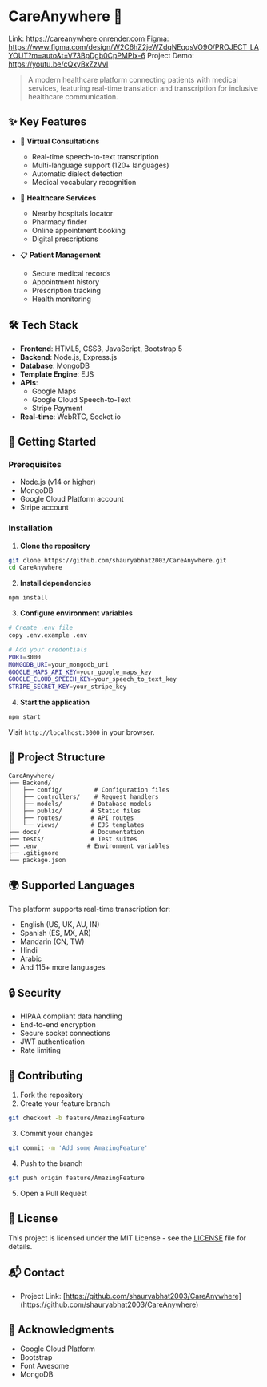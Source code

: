 # CareAnywhere 🏥

Link: https://careanywhere.onrender.com
Figma: https://www.figma.com/design/W2C6hZ2jeWZdqNEqqsVO9O/PROJECT_LAYOUT?m=auto&t=V73BpDgb0CpPMPIx-6
Project Demo: https://youtu.be/cQxyBxZzVvI

> A modern healthcare platform connecting patients with medical services, featuring real-time translation and transcription for inclusive healthcare communication.

## ✨ Key Features

- 🎥 **Virtual Consultations**

  - Real-time speech-to-text transcription
  - Multi-language support (120+ languages)
  - Automatic dialect detection
  - Medical vocabulary recognition

- 🏥 **Healthcare Services**

  - Nearby hospitals locator
  - Pharmacy finder
  - Online appointment booking
  - Digital prescriptions

- 📋 **Patient Management**
  - Secure medical records
  - Appointment history
  - Prescription tracking
  - Health monitoring

## 🛠️ Tech Stack

- **Frontend**: HTML5, CSS3, JavaScript, Bootstrap 5
- **Backend**: Node.js, Express.js
- **Database**: MongoDB
- **Template Engine**: EJS
- **APIs**:
  - Google Maps
  - Google Cloud Speech-to-Text
  - Stripe Payment
- **Real-time**: WebRTC, Socket.io

## 🚀 Getting Started

### Prerequisites

- Node.js (v14 or higher)
- MongoDB
- Google Cloud Platform account
- Stripe account

### Installation

1. **Clone the repository**

```bash
git clone https://github.com/shauryabhat2003/CareAnywhere.git
cd CareAnywhere
```

2. **Install dependencies**

```bash
npm install
```

3. **Configure environment variables**

```bash
# Create .env file
copy .env.example .env

# Add your credentials
PORT=3000
MONGODB_URI=your_mongodb_uri
GOOGLE_MAPS_API_KEY=your_google_maps_key
GOOGLE_CLOUD_SPEECH_KEY=your_speech_to_text_key
STRIPE_SECRET_KEY=your_stripe_key
```

4. **Start the application**

```bash
npm start
```

Visit `http://localhost:3000` in your browser.

## 📁 Project Structure

```
CareAnywhere/
├── Backend/
│   ├── config/         # Configuration files
│   ├── controllers/    # Request handlers
│   ├── models/        # Database models
│   ├── public/        # Static files
│   ├── routes/        # API routes
│   └── views/         # EJS templates
├── docs/              # Documentation
├── tests/             # Test suites
├── .env              # Environment variables
├── .gitignore
└── package.json
```

## 🌍 Supported Languages

The platform supports real-time transcription for:

- English (US, UK, AU, IN)
- Spanish (ES, MX, AR)
- Mandarin (CN, TW)
- Hindi
- Arabic
- And 115+ more languages

## 🔒 Security

- HIPAA compliant data handling
- End-to-end encryption
- Secure socket connections
- JWT authentication
- Rate limiting

## 🤝 Contributing

1. Fork the repository
2. Create your feature branch

```bash
git checkout -b feature/AmazingFeature
```

3. Commit your changes

```bash
git commit -m 'Add some AmazingFeature'
```

4. Push to the branch

```bash
git push origin feature/AmazingFeature
```

5. Open a Pull Request

## 📄 License

This project is licensed under the MIT License - see the [LICENSE](LICENSE) file for details.

## 📬 Contact

- Project Link: [https://github.com/shauryabhat2003/CareAnywhere](https://github.com/shauryabhat2003/CareAnywhere)

## 🙏 Acknowledgments

- Google Cloud Platform
- Bootstrap
- Font Awesome
- MongoDB
